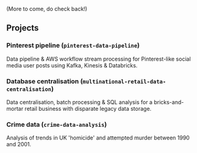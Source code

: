 (More to come, do check back!)

## Projects

### Pinterest pipeline (`pinterest-data-pipeline`)
Data pipeline & AWS workflow stream processing for Pinterest-like social 
media user posts using Kafka, Kinesis & Databricks.

### Database centralisation (`multinational-retail-data-centralisation`)
Data centralisation, batch processing & SQL analysis for a 
bricks-and-mortar retail business with disparate legacy data storage.

### Crime data (`crime-data-analysis`)
Analysis of trends in UK 'homicide' and attempted murder between 1990 and 2001.


